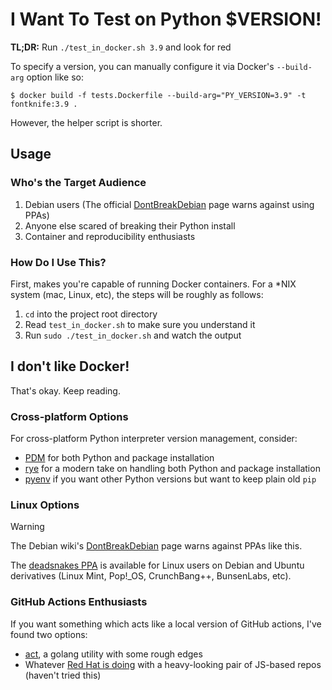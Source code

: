 # I Want To Test on Python $VERSION!

**TL;DR:** Run `./test_in_docker.sh 3.9` and look for red

To specify a version, you can manually configure it via Docker's `--build-arg` option like so:

```console
$ docker build -f tests.Dockerfile --build-arg="PY_VERSION=3.9" -t fontknife:3.9 .
```

However, the helper script is shorter.

## Usage

### Who's the Target Audience

[DontBreakDebian]: https://wiki.debian.org/DontBreakDebian

1. Debian users (The official [DontBreakDebian][] page warns against using PPAs)
2. Anyone else scared of breaking their Python install
3. Container and reproducibility enthusiasts

### How Do I Use This?

First, makes you're capable of running Docker containers. For a *NIX system (mac, Linux, etc),
the steps will be roughly as follows:

1. `cd` into the project root directory
2. Read `test_in_docker.sh` to make sure you understand it
3. Run `sudo ./test_in_docker.sh` and watch the output

## I don't like Docker!

That's okay. Keep reading.

### Cross-platform Options

[PDM]: https://pdm.fming.dev/latest/
[pyenv]: https://github.com/pyenv/pyenv
[rye]: https://github.com/pyenv/pyenv

For cross-platform Python interpreter version management, consider:

* [PDM][] for both Python and package installation
* [rye][] for a modern take on handling both Python and package installation
* [pyenv][] if you want other Python versions but want to keep plain old `pip`

### Linux Options

[deadsnakes PPA]: https://github.com/deadsnakes

> [!WARNING]
> The Debian wiki's [DontBreakDebian][] page warns against PPAs like this.

The [deadsnakes PPA][] is available for Linux users on Debian and Ubuntu
derivatives (Linux Mint, Pop!_OS, CrunchBang++, BunsenLabs, etc).

### GitHub Actions Enthusiasts

[act]: https://github.com/nektos/act
[Red Hat is doing]: https://www.redhat.com/en/blog/testing-github-actions-locally

If you want something which acts like a local version of GitHub actions,
I've found two options:

* [act][], a golang utility with some rough edges
* Whatever [Red Hat is doing][] with a heavy-looking pair of JS-based repos
  (haven't tried this)